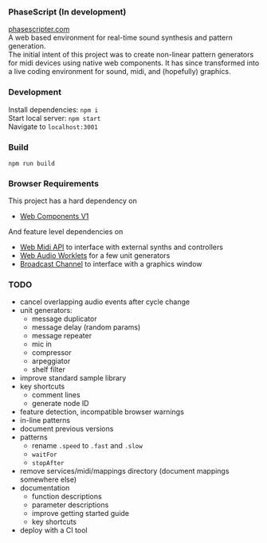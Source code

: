 ### PhaseScript (In development)
[phasescripter.com](https://phasescripter.com)  
A web based environment for real-time sound synthesis and pattern generation.  
The initial intent of this project was to create non-linear pattern generators for midi devices using native web components. It has since transformed into a live coding environment for sound, midi, and (hopefully) graphics.

### Development
Install dependencies: `npm i`  
Start local server: `npm start`  
Navigate to `localhost:3001`

### Build
`npm run build`

### Browser Requirements
This project has a hard dependency on
* [Web Components V1](https://caniuse.com/#feat=custom-elementsv1)

And feature level dependencies on
* [Web Midi API](https://caniuse.com/#feat=midi) to interface with external synths and controllers
* [Web Audio Worklets](https://developer.mozilla.org/en-US/docs/Web/API/Worklet) for a few unit generators
* [Broadcast Channel](https://caniuse.com/#feat=broadcastchannel) to interface with a graphics window

### TODO
  * cancel overlapping audio events after cycle change
  * unit generators:
    - message duplicator
    - message delay (random params)
    - message repeater
    - mic in
    - compressor
    - arpeggiator
    - shelf filter
  * improve standard sample library
  * key shortcuts
    - comment lines
    - generate node ID
  * feature detection, incompatible browser warnings
  * in-line patterns
  * document previous versions
  * patterns
    - rename `.speed` to `.fast` and `.slow`
    - `waitFor`
    - `stopAfter`
  * remove services/midi/mappings directory (document mappings somewhere else)
  * documentation
    - function descriptions
    - parameter descriptions
    - improve getting started guide
    - key shortcuts
  * deploy with a CI tool
